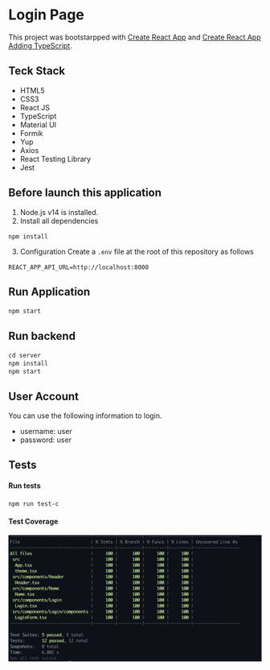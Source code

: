 # Login Page
This project was bootstarpped with 
[Create React App](https://github.com/facebook/create-react-app) and
[Create React App Adding TypeScript](https://create-react-app.dev/docs/adding-typescript/).

## Teck Stack
- HTML5
- CSS3
- React JS
- TypeScript
- Material UI
- Formik
- Yup
- Axios
- React Testing Library
- Jest

## Before launch this application
1. Node.js v14 is installed.
2. Install all dependencies
```
npm install
```
3. Configuration
Create a `.env` file at the root of this repository as follows
```
REACT_APP_API_URL=http://localhost:8000
```

## Run Application
```
npm start
```

## Run backend
```
cd server
npm install
npm start
```

## User Account
You can use the following information to login.
- username: user
- password: user

## Tests
#### Run tests
```
npm run test-c
```
#### Test Coverage
[<img src="./docs/test_coverage_18Nov2021.png">]()